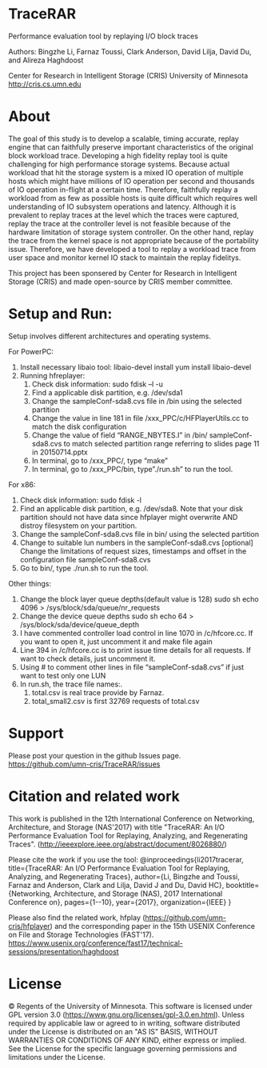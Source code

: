 TraceRAR
========

Performance evaluation tool by replaying I/O block traces

Authors: Bingzhe Li, Farnaz Toussi, Clark Anderson, David Lilja, David Du, and Alireza Haghdoost

Center for Research in Intelligent Storage (CRIS)
University of Minnesota
http://cris.cs.umn.edu

About
========

The goal of this study is to develop a scalable, timing accurate, replay engine that can faithfully preserve important characteristics of the original block workload trace. Developing a high fidelity replay tool is quite challenging for high performance storage systems. Because actual workload that hit the storage system is a mixed IO operation of multiple hosts which might have millions of IO operation per second and thousands of IO operation in-flight at a certain time. Therefore, faithfully replay a workload from as few as possible hosts is quite difficult which requires well understanding of IO subsystem operations and latency.  Although it is prevalent to replay traces at the level which the traces were captured, replay the trace at the controller level is not feasible because of the hardware limitation of storage system controller. On the other hand, replay the trace from the kernel space is not appropriate because of the portability issue. Therefore, we have developed a tool to replay a workload trace from user space and monitor kernel IO stack to maintain the replay fidelitys. 

This project has been sponsered by Center for Research in Intelligent Storage (CRIS) and made open-source by CRIS member committee. 


Setup and Run:
========
Setup involves different architectures and operating systems.

For PowerPC:
1.	Install necessary libaio tool:
libaio-devel install
	yum install libaio-devel
2.	Running hfreplayer:
      1.	Check disk information:
      sudo fdisk –l -u
      2.	Find a applicable disk partition, e.g. /dev/sda1
      3.	Change the sampleConf-sda8.cvs file in /bin using the selected partition
      4.	Change the value in line 181 in file /xxx_PPC/c/HFPlayerUtils.cc to match the disk configuration
      5.	Change the value of field “RANGE_NBYTES.I” in /bin/ sampleConf-sda8.cvs to match selected partition range referring to slides page 11 in 20150714.pptx
      6.	In terminal, go to /xxx_PPC/, type “make”
      7.	In terminal, go to /xxx_PPC/bin, type”./run.sh” to run the tool.

For x86:
1. Check disk information: sudo fdisk -l
2. Find an applicable disk partition, e.g. /dev/sda8. Note that your disk partition should not have data since hfplayer might overwrite AND distroy filesystem on your partition.
3. Change the sampleConf-sda8.cvs file in bin/ using the selected partition
4. Change to suitable lun numbers in the sampleConf-sda8.cvs
[optional] Change the limitations of request sizes, timestamps and offset in the configuration file sampleConf-sda8.cvs
5. Go to bin/, type ./run.sh to run the tool.


Other things:
1.	Change the block layer queue depths(default value is 128)
sudo sh
echo 4096 >  /sys/block/sda/queue/nr_requests
2.	Change the device queue depths
sudo sh
echo 64 > /sys/block/sda/device/queue_depth
3.	I have commented controller load control in line 1070 in /c/hfcore.cc. If you want to open it, just uncomment it and make file again
4.	Line 394 in /c/hfcore.cc is to print issue time details for all requests. If want to check details, just uncomment it.
5.	Using # to comment other lines in file “sampleConf-sda8.cvs” if just want to test only one LUN
6.	In run.sh, the trace file names:.
      1.	total.csv is real trace provide by Farnaz.
      2.	total_small2.csv is first 32769 requests of total.csv




Support
=======
Please post your question in the github Issues page. 
https://github.com/umn-cris/TraceRAR/issues


Citation and related work
=========
This work is published in the 12th International Conference on Networking, Architecture, and Storage (NAS'2017) with title "TraceRAR: An I/O Performance Evaluation Tool for Replaying, Analyzing, and Regenerating Traces". (http://ieeexplore.ieee.org/abstract/document/8026880/)

Please cite the work if you use the tool:
@inproceedings{li2017tracerar,
  title={TraceRAR: An I/O Performance Evaluation Tool for Replaying, Analyzing, and Regenerating Traces},
  author={Li, Bingzhe and Toussi, Farnaz and Anderson, Clark and Lilja, David J and Du, David HC},
  booktitle={Networking, Architecture, and Storage (NAS), 2017 International Conference on},
  pages={1--10},
  year={2017},
  organization={IEEE}
}

Please also find the related work, hfplay (https://github.com/umn-cris/hfplayer) and the corresponding paper in the 15th USENIX Conference on File and Storage Technologies (FAST'17). https://www.usenix.org/conference/fast17/technical-sessions/presentation/haghdoost

License
=======
© Regents of the University of Minnesota. This software is licensed under GPL version 3.0 (https://www.gnu.org/licenses/gpl-3.0.en.html).
Unless required by applicable law or agreed to in writing, software distributed under the License is distributed on an "AS IS" BASIS, WITHOUT WARRANTIES OR CONDITIONS OF ANY KIND, either express or implied. See the License for the specific language governing permissions and limitations under the License.


